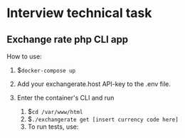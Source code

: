 # Interview technical task
## Exchange rate php CLI app
How to use:

1. $`docker-compose up`

2. Add your exchangerate.host API-key to the .env file.

3. Enter the container's CLI and run 
    1. $`cd /var/www/html`
    2. $`./exchangerate get [insert currency code here]`
    3. To run tests, use: 
